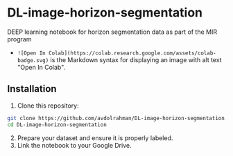 # DL-image-horizon-segmentation
DEEP learning notebook for horizon segmentation data as part of the MIR program

- `![Open In Colab](https://colab.research.google.com/assets/colab-badge.svg)` is the Markdown syntax for displaying an image with alt text "Open In Colab".

## Installation
1. Clone this repository:
```bash
git clone https://github.com/avdolrahman/DL-image-horizon-segmentation.git
cd DL-image-horizon-segmentation
```
2. Prepare your dataset and ensure it is properly labeled.
3. Link the notebook to your Google Drive.
